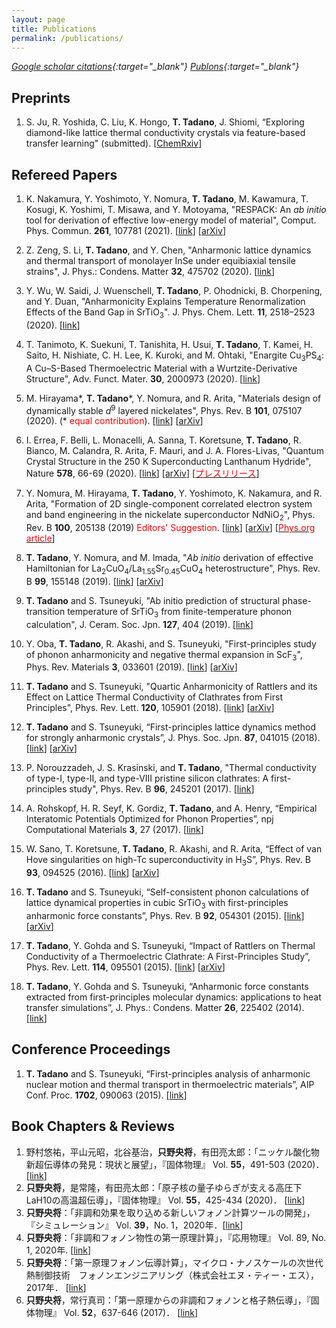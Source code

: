 ```yaml
---
layout: page
title: Publications
permalink: /publications/
---
```


<link rel="stylesheet" href="https://cdn.rawgit.com/jpswalsh/academicons/master/css/academicons.min.css">

<i class="ai ai-google-scholar"> [Google scholar citations](https://scholar.google.co.jp/citations?user=vo4EZggAAAAJ&hl=en&oi=ao){:target="_blank"}</i>
<i class="ai ai-publons"> [Publons](https://publons.com/researcher/2147961/terumasa-tadano/){:target="_blank"}</i>


## Preprints

1. S. Ju, R. Yoshida, C. Liu, K. Hongo, __T. Tadano__, J. Shiomi, “Exploring diamond-like lattice thermal conductivity crystals via feature-based transfer learning" (submitted). [[ChemRxiv](https://doi.org/10.26434/chemrxiv.9850301.v1)]

## Refereed Papers

1. K. Nakamura, Y. Yoshimoto, Y. Nomura, __T. Tadano__, M. Kawamura, T. Kosugi, K. Yoshimi, T. Misawa, and Y. Motoyama, "RESPACK: An *ab initio* tool for derivation of effective low-energy model of material", Comput. Phys. Commun. **261**, 107781 (2021). [[link](https://www.sciencedirect.com/science/article/pii/S001046552030391X)] [[arXiv](https://arxiv.org/abs/2001.02351)]


1. Z. Zeng, S. Li, __T. Tadano__, and Y. Chen, "Anharmonic lattice dynamics and thermal transport of monolayer InSe under equibiaxial tensile strains", J. Phys.: Condens. Matter **32**, 475702 (2020). [[link](https://iopscience.iop.org/article/10.1088/1361-648X/aba315/meta)]

1. Y. Wu, W. Saidi, J. Wuenschell, __T. Tadano__, P. Ohodnicki, B. Chorpening, and Y. Duan, "Anharmonicity Explains Temperature Renormalization Effects of the Band Gap in SrTiO<sub>3</sub>". J. Phys. Chem. Lett. **11**, 2518–2523 (2020). [[link](https://pubs.acs.org/doi/10.1021/acs.jpclett.0c00183)]

1. T. Tanimoto, K. Suekuni, T. Tanishita, H. Usui, __T. Tadano__, T. Kamei, H. Saito, H. Nishiate, C. H. Lee, K. Kuroki, and M. Ohtaki, "Enargite Cu<sub>3</sub>PS<sub>4</sub>: A Cu–S-Based Thermoelectric Material with a Wurtzite-Derivative Structure", Adv. Funct. Mater. **30**, 2000973 (2020). [[link](https://dx.doi.org/10.1002/adfm.202000973)]

1. M. Hirayama\*, __T. Tadano__\*, Y. Nomura, and R. Arita, "Materials design of dynamically stable *d*<sup>9</sup> layered nickelates", Phys. Rev. B **101**, 075107 (2020). (\* <span style="color: red;">equal contribution</span>). [[link](https://journals.aps.org/prb/abstract/10.1103/PhysRevB.101.075107)] [[arXiv](https://arxiv.org/abs/1910.03974)]

1. I. Errea, F. Belli, L. Monacelli, A. Sanna, T. Koretsune, __T. Tadano__, R. Bianco, M. Calandra, R. Arita, F. Mauri, and J. A. Flores-Livas, "Quantum Crystal Structure in the 250 K Superconducting Lanthanum Hydride", Nature **578**, 66-69 (2020). [[link](https://www.nature.com/articles/s41586-020-1955-z)] [[arXiv](https://arxiv.org/abs/1907.11916)] [[<span style="color: red;">プレスリリース</span>](https://www.nims.go.jp/news/press/2020/02/202002060.html)]

1. Y. Nomura, M. Hirayama, __T. Tadano__, Y. Yoshimoto, K. Nakamura, and R. Arita, "Formation of 2D single-component correlated electron system and band engineering in the nickelate superconductor NdNiO<sub>2</sub>", Phys. Rev. B **100**, 205138 (2019) <span style="color: red;">Editors' Suggestion</span>. [[link](https://journals.aps.org/prb/abstract/10.1103/PhysRevB.100.205138)] [[arXiv](https://arxiv.org/abs/1909.03942)] [[<span style="color: red;">Phys.org article</span>](https://phys.org/news/2020-03-nickelate-materials-high-temperature-superconductivity.html)]

1. __T. Tadano__, Y. Nomura, and M. Imada, "*Ab initio* derivation of effective Hamiltonian for La<sub>2</sub>CuO<sub>4</sub>/La<sub>1.55</sub>Sr<sub>0.45</sub>CuO<sub>4</sub> heterostructure", Phys. Rev. B **99**, 155148 (2019). [[link](https://journals.aps.org/prb/abstract/10.1103/PhysRevB.99.155148)] [[arXiv](http://arxiv.org/abs/1902.03743)]

1. __T. Tadano__ and S. Tsuneyuki, "Ab initio prediction of structural phase-transition temperature of SrTiO<sub>3</sub> from finite-temperature phonon calculation", J. Ceram. Soc. Jpn. **127**, 404 (2019). [[link](https://www.jstage.jst.go.jp/article/jcersj2/127/6/127_18216/_article)]

1. Y. Oba, __T. Tadano__, R. Akashi, and S. Tsuneyuki, "First-principles study of phonon anharmonicity and negative thermal expansion in ScF<sub>3</sub>", Phys. Rev. Materials **3**, 033601 (2019). [[link](https://link.aps.org/doi/10.1103/PhysRevMaterials.3.033601)] [[arXiv](https://arxiv.org/abs/1810.08800)]

1. __T. Tadano__ and S. Tsuneyuki, "Quartic Anharmonicity of Rattlers and its Effect on Lattice Thermal Conductivity of Clathrates from First Principles", Phys. Rev. Lett. **120**, 105901 (2018). [[link](https://journals.aps.org/prl/abstract/10.1103/PhysRevLett.120.105901)] [[arXiv](https://arxiv.org/abs/1710.00311)]

1. __T. Tadano__ and S. Tsuneyuki, “First-principles lattice dynamics method for strongly anharmonic crystals”, J. Phys. Soc. Jpn. **87**, 041015 (2018). [[link](http://journals.jps.jp/doi/10.7566/JPSJ.87.041015)] [[arXiv](https://arxiv.org/abs/1706.04744)]

1. P. Norouzzadeh, J. S. Krasinski, and __T. Tadano__, "Thermal conductivity of type-I, type-II, and type-VIII pristine silicon clathrates: A first-principles study", Phys. Rev. B **96**, 245201 (2017). [[link](https://journals.aps.org/prb/abstract/10.1103/PhysRevB.96.245201)] 

1. A. Rohskopf, H. R. Seyf, K. Gordiz, __T. Tadano__, and A. Henry, “Empirical Interatomic Potentials Optimized for Phonon Properties”, npj Computational Materials **3**, 27 (2017). [[link](https://www.nature.com/articles/s41524-017-0026-y)]

1. W. Sano, T. Koretsune, __T. Tadano__, R. Akashi, and R. Arita, “Effect of van Hove singularities on high-Tc superconductivity in H<sub>3</sub>S”, Phys. Rev. B **93**, 094525 (2016). [[link](https://journals.aps.org/prb/abstract/10.1103/PhysRevB.93.094525)] [[arXiv](https://arxiv.org/abs/1512.07365)]

1. __T. Tadano__ and S. Tsuneyuki, “Self-consistent phonon calculations of lattice dynamical properties in cubic SrTiO<sub>3</sub> with first-principles anharmonic force constants”, Phys. Rev. B **92**, 054301 (2015). [[link](https://journals.aps.org/prb/abstract/10.1103/PhysRevB.92.054301)] [[arXiv](https://arxiv.org/abs/1506.01781)]

1. __T. Tadano__, Y. Gohda and S. Tsuneyuki, “Impact of Rattlers on Thermal Conductivity of a Thermoelectric Clathrate: A First-Principles Study”, Phys. Rev. Lett. **114**, 095501 (2015). [[link](https://journals.aps.org/prl/abstract/10.1103/PhysRevLett.114.095501)] [[arXiv](https://arxiv.org/abs/1412.5723)]

1. __T. Tadano__, Y. Gohda and S. Tsuneyuki, “Anharmonic force constants extracted from first-principles molecular dynamics: applications to heat transfer simulations”, J. Phys.: Condens. Matter **26**, 225402 (2014). [[link](http://iopscience.iop.org/article/10.1088/0953-8984/26/22/225402/meta)]

## Conference Proceedings

1. __T. Tadano__ and S. Tsuneyuki, “First-principles analysis of anharmonic nuclear motion and thermal transport in thermoelectric materials”, AIP Conf. Proc. **1702**, 090063 (2015). [[link](http://aip.scitation.org/doi/abs/10.1063/1.4938871)]

## Book Chapters & Reviews
1. 野村悠祐，平山元昭，北谷基治，__只野央将__，有田亮太郎：「ニッケル酸化物新超伝導体の発見：現状と展望」，『固体物理』 Vol. **55**，491-503 (2020)． [[link](https://www.agne.co.jp/kotaibutsuri/kota1055.htm#no656)]
1. __只野央将__，是常隆，有田亮太郎：「原子核の量子ゆらぎが支える高圧下LaH10の高温超伝導」，『固体物理』 Vol. **55**，425-434 (2020)． [[link](https://www.agne.co.jp/kotaibutsuri/kota1055.htm#no655)]
1. __只野央将__：「非調和効果を取り込める新しいフォノン計算ツールの開発」，『シミュレーション』 Vol. **39**，No. 1，2020年．[[link](https://www.jsst.jp/journal/contents/vol39.html)]
1. __只野央将__：「非調和フォノン物性の第一原理計算」，『応用物理』 Vol. 89, No. 1, 2020年. [[link](https://www.jstage.jst.go.jp/article/oubutsu/89/1/89_35/_article/-char/ja)]
1. __只野央将__：「第一原理フォノン伝導計算」，マイクロ・ナノスケールの次世代熱制御技術　フォノンエンジニアリング（株式会社エヌ・ティー・エス），2017年． [[link](http://www.nts-book.co.jp/item/detail/summary/buturi/20170900_107.html)]
1. __只野央将__，常行真司：「第一原理からの非調和フォノンと格子熱伝導」，『固体物理』 Vol. **52**，637-646 (2017)． [[link](http://www.agne.co.jp/kotaibutsuri/kota1052.htm#no621)]
